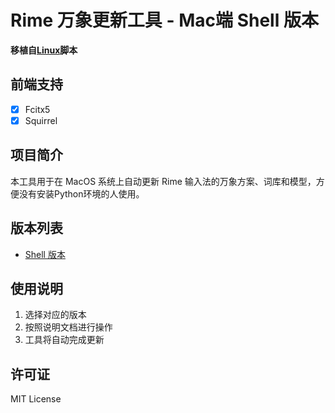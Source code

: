 # Rime 万象更新工具 - Mac端 Shell 版本
**移植自[Linux](../Linux/Shell/wanxiang-update)脚本**

## 前端支持

- [x] Fcitx5
- [x] Squirrel

## 项目简介

本工具用于在 MacOS 系统上自动更新 Rime 输入法的万象方案、词库和模型，方便没有安装Python环境的人使用。

## 版本列表

- [Shell 版本](./Shell/README.md)

## 使用说明

1. 选择对应的版本
2. 按照说明文档进行操作
3. 工具将自动完成更新

## 许可证

MIT License
